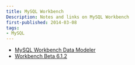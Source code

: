 ```yaml
---
title: MySQL Workbench
Description: Notes and links on MySQL Workbench
first-published: 2014-03-08
tags:
- MySQL
---
```


*   [MySQL Workbench Data Modeler](http://opensourcedba.wordpress.com/2014/03/06/mysql-workbench-data-modeler/)
*   [Workbench Beta 6.1.2](http://opensourcedba.wordpress.com/2014/03/05/workbench-beta-6-1-2/)

